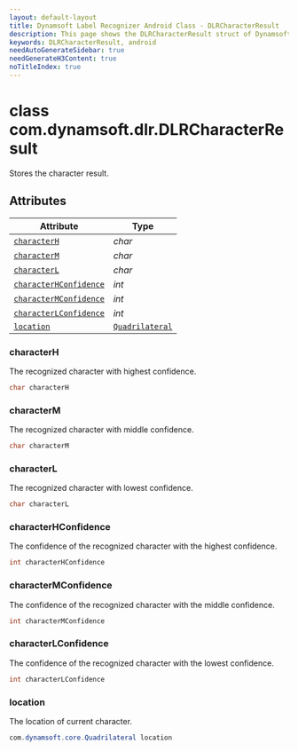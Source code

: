 ```yaml
---
layout: default-layout
title: Dynamsoft Label Recognizer Android Class - DLRCharacterResult
description: This page shows the DLRCharacterResult struct of Dynamsoft Label Recognizer for Android Language.
keywords: DLRCharacterResult, android
needAutoGenerateSidebar: true
needGenerateH3Content: true
noTitleIndex: true
---
```



# class com.dynamsoft.dlr.DLRCharacterResult
Stores the character result.
  

## Attributes
  
| Attribute | Type |
|---------- | ---- |
| [`characterH`](#characterh) | *char* |
| [`characterM`](#characterm) | *char* |
| [`characterL`](#characterl) | *char* |
| [`characterHConfidence`](#characterhconfidence) | *int* |
| [`characterMConfidence`](#charactermconfidence) | *int* |
| [`characterLConfidence`](#characterlconfidence) | *int* |
| [`location`](#location) | [`Quadrilateral`](quadrilateral.md) |


### characterH
The recognized character with highest confidence.
```java
char characterH
```

### characterM
The recognized character with middle confidence.
```java
char characterM
```

### characterL
The recognized character with lowest confidence.
```java
char characterL
```


### characterHConfidence
The confidence of the recognized character with the highest confidence.
```java
int characterHConfidence
```

### characterMConfidence
The confidence of the recognized character with the middle confidence.
```java
int characterMConfidence
```

### characterLConfidence
The confidence of the recognized character with the lowest confidence.
```java
int characterLConfidence
```

### location
The location of current character.
```java
com.dynamsoft.core.Quadrilateral location
```
